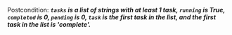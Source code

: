 Postcondition: ***`tasks` is a list of strings with at least 1 task, `running` is True, `completed` is 0, `pending` is 0, `task` is the first task in the list, and the first task in the list is 'complete'.***
